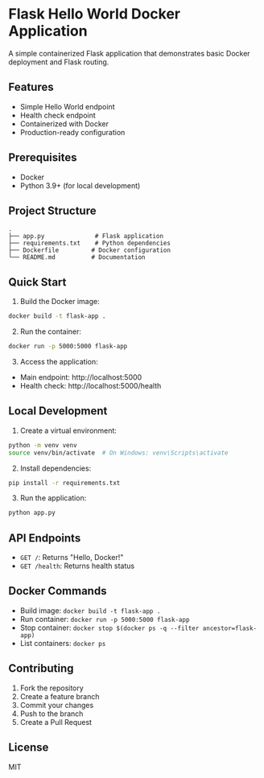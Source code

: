 # Flask Hello World Docker Application

A simple containerized Flask application that demonstrates basic Docker deployment and Flask routing.

## Features

- Simple Hello World endpoint
- Health check endpoint
- Containerized with Docker
- Production-ready configuration

## Prerequisites

- Docker
- Python 3.9+ (for local development)

## Project Structure

```
.
├── app.py              # Flask application
├── requirements.txt    # Python dependencies
├── Dockerfile         # Docker configuration
└── README.md          # Documentation
```

## Quick Start

1. Build the Docker image:
```bash
docker build -t flask-app .
```

2. Run the container:
```bash
docker run -p 5000:5000 flask-app
```

3. Access the application:
- Main endpoint: http://localhost:5000
- Health check: http://localhost:5000/health

## Local Development

1. Create a virtual environment:
```bash
python -m venv venv
source venv/bin/activate  # On Windows: venv\Scripts\activate
```

2. Install dependencies:
```bash
pip install -r requirements.txt
```

3. Run the application:
```bash
python app.py
```

## API Endpoints

- `GET /`: Returns "Hello, Docker!"
- `GET /health`: Returns health status

## Docker Commands

- Build image: `docker build -t flask-app .`
- Run container: `docker run -p 5000:5000 flask-app`
- Stop container: `docker stop $(docker ps -q --filter ancestor=flask-app)`
- List containers: `docker ps`

## Contributing

1. Fork the repository
2. Create a feature branch
3. Commit your changes
4. Push to the branch
5. Create a Pull Request

## License

MIT
